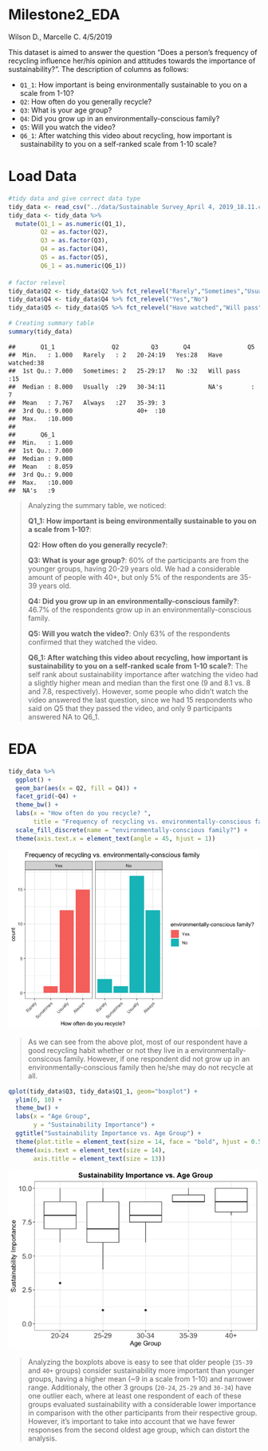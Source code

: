 Milestone2\_EDA
================
Wilson D., Marcelle C.
4/5/2019

This dataset is aimed to answer the question “Does a person’s frequency
of recycling influence her/his opinion and attitudes towards the
importance of sustainability?”. The description of columns as follows:

  - `Q1_1`: How important is being environmentally sustainable to you on
    a scale from 1-10?
  - `Q2`: How often do you generally recycle?
  - `Q3`: What is your age group?
  - `Q4`: Did you grow up in an environmentally-conscious family?
  - `Q5`: Will you watch the video?
  - `Q6_1`: After watching this video about recycling, how important is
    sustainability to you on a self-ranked scale from 1-10 scale?

# Load Data

``` r
#tidy data and give correct data type
tidy_data <- read_csv("../data/Sustainable Survey_April 4, 2019_18.11.csv", col_types = cols(.default = col_character()))[3:62,18:23]
tidy_data <- tidy_data %>% 
  mutate(Q1_1 = as.numeric(Q1_1),
         Q2 = as.factor(Q2),
         Q3 = as.factor(Q3),
         Q4 = as.factor(Q4),
         Q5 = as.factor(Q5),
         Q6_1 = as.numeric(Q6_1))

# factor relevel
tidy_data$Q2 <- tidy_data$Q2 %>% fct_relevel("Rarely","Sometimes","Usually","Always")
tidy_data$Q4 <- tidy_data$Q4 %>% fct_relevel("Yes","No")
tidy_data$Q5 <- tidy_data$Q5 %>% fct_relevel("Have watched","Will pass")
```

``` r
# Creating summary table
summary(tidy_data)
```

    ##       Q1_1                Q2         Q3       Q4                Q5    
    ##  Min.   : 1.000   Rarely   : 2   20-24:19   Yes:28   Have watched:38  
    ##  1st Qu.: 7.000   Sometimes: 2   25-29:17   No :32   Will pass   :15  
    ##  Median : 8.000   Usually  :29   30-34:11            NA's        : 7  
    ##  Mean   : 7.767   Always   :27   35-39: 3                             
    ##  3rd Qu.: 9.000                  40+  :10                             
    ##  Max.   :10.000                                                       
    ##                                                                       
    ##       Q6_1       
    ##  Min.   : 1.000  
    ##  1st Qu.: 7.000  
    ##  Median : 9.000  
    ##  Mean   : 8.059  
    ##  3rd Qu.: 9.000  
    ##  Max.   :10.000  
    ##  NA's   :9

> Analyzing the summary table, we noticed:
> 
> **Q1\_1: How important is being environmentally sustainable to you on
> a scale from 1-10?**:
> 
> **Q2: How often do you generally recycle?**:
> 
> **Q3: What is your age group?**: 60% of the participants are from the
> younger groups, having 20-29 years old. We had a considerable amount
> of people with 40+, but only 5% of the respondents are 35-39 years
> old.
> 
> **Q4: Did you grow up in an environmentally-conscious family?**: 46.7%
> of the respondents grow up in an environmentally-conscious family.
> 
> **Q5: Will you watch the video?**: Only 63% of the respondents
> confirmed that they watched the video.
> 
> **Q6\_1: After watching this video about recycling, how important is
> sustainability to you on a self-ranked scale from 1-10 scale?**: The
> self rank about sustainability importance after watching the video had
> a slightly higher mean and median than the first one (9 and 8.1 vs. 8
> and 7.8, respectively). However, some people who didn’t watch the
> video answered the last question, since we had 15 respondents who said
> on Q5 that they passed the video, and only 9 participants answered NA
> to Q6\_1.

# EDA

``` r
tidy_data %>% 
  ggplot() +
  geom_bar(aes(x = Q2, fill = Q4)) +
  facet_grid(~Q4) +
  theme_bw() +
  labs(x = "How often do you recycle? ",
       title = "Frequency of recycling vs. environmentally-conscious family") +
  scale_fill_discrete(name = "environmentally-conscious family?") +
  theme(axis.text.x = element_text(angle = 45, hjust = 1))
```

![](Milestone2_EDA_files/imgs/plot%20family%20vs.%20frequency-1.png)<!-- -->

> As we can see from the above plot, most of our respondent have a good
> recycling habit whether or not they live in a
> environmentally-consicous family. However, if one respondent did not
> grow up in an environmentally-conscious family then he/she may do not
> recycle at all.

``` r
qplot(tidy_data$Q3, tidy_data$Q1_1, geom="boxplot") +
  ylim(0, 10) +
  theme_bw() +
  labs(x = "Age Group",
       y = "Sustainability Importance") +
  ggtitle("Sustainability Importance vs. Age Group") +
  theme(plot.title = element_text(size = 14, face = "bold", hjust = 0.5)) +
  theme(axis.text = element_text(size = 14),
       axis.title = element_text(size = 13))
```

![](Milestone2_EDA_files/imgs/plot%20age%20group%20vs.%20sustainability%20importance%20before%20watching%20the%20video-1.png)<!-- -->

> Analyzing the boxplots above is easy to see that older people (`35-39`
> and `40+` groups) consider sustainability more important than younger
> groups, having a higher mean (~9 in a scale from 1-10) and narrower
> range. Additionaly, the other 3 groups (`20-24`, `25-29` and `30-34`)
> have one outlier each, where at least one respondent of each of these
> groups evaluated sustainability with a considerable lower importance
> in comparison with the other participants from their respective group.
> However, it’s important to take into account that we have fewer
> responses from the second oldest age group, which can distort the
> analysis.
